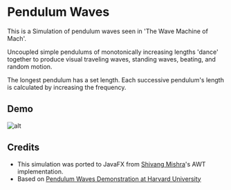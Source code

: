 # Pendulum Waves

This is a Simulation of pendulum waves seen in 'The Wave Machine of Mach'.

Uncoupled simple pendulums of monotonically increasing lengths 'dance' together to produce visual traveling waves, standing waves, beating, and random motion.

The longest pendulum has a set length. Each successive pendulum's length is calculated by increasing the frequency.

## Demo
![alt](screenshots/simulation.gif)


## Credits

- This simulation was ported to JavaFX from [Shivang Mishra](https://github.com/ShivangMishra/dancing-pendulums)'s AWT implementation.
- Based on [Pendulum Waves Demonstration at Harvard University](https://sciencedemonstrations.fas.harvard.edu/presentations/pendulum-waves)